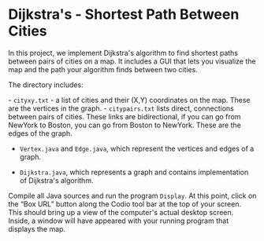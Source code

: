 
<div><h1>Dijkstra's - Shortest Path Between Cities</h1>

<p>In this project, we implement Dijkstra's algorithm to find shortest paths between pairs of cities on a map. It includes a GUI that lets you visualize the map and the path your algorithm finds between two cities.</p>

<p>The directory includes: </p>
- <code>cityxy.txt</code> - a list of cities and their (X,Y) coordinates on the map. These are the vertices in the graph. 
- <code>citypairs.txt</code> lists direct, connections between pairs of cities. These links are bidirectional, if you can go from NewYork to Boston, you can go from Boston to NewYork. These are the edges of the graph.</p>

- <code>Vertex.java</code> and <code>Edge.java</code>, which represent the vertices and edges of a graph. </p>

- <code>Dijkstra.java</code>, which represents a graph and contains implementation of Dijkstra's algorithm. 

<p>Compile all Java sources and run the program <code>Display</code>. At this point, click on the &ldquo;Box URL&rdquo; button along the Codio tool bar at the top of your screen. This should bring up a view of the computer's actual desktop screen. Inside, a window will have appeared with your running program that displays the map. 
